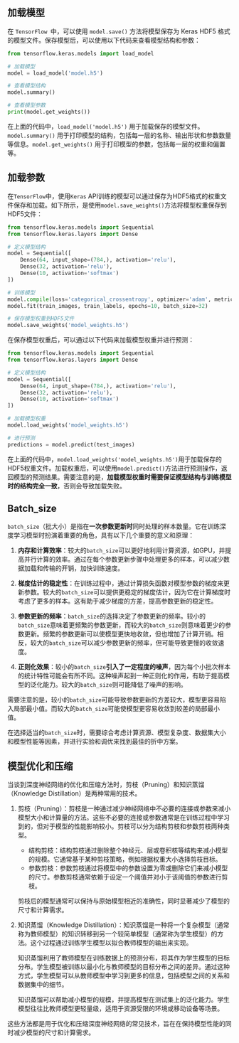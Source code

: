 ## 加载模型

在 `TensorFlow `中，可以使用 `model.save()` 方法将模型保存为 Keras HDF5 格式的模型文件。保存模型后，可以使用以下代码来查看模型结构和参数：

```python
from tensorflow.keras.models import load_model

# 加载模型
model = load_model('model.h5')

# 查看模型结构
model.summary()

# 查看模型参数
print(model.get_weights())
```

在上面的代码中，`load_model('model.h5')` 用于加载保存的模型文件。`model.summary()` 用于打印模型的结构，包括每一层的名称、输出形状和参数数量等信息。`model.get_weights()` 用于打印模型的参数，包括每一层的权重和偏置等。

## 加载参数

在`TensorFlow`中，使用`Keras` API训练的模型可以通过保存为HDF5格式的权重文件保存和加载。如下所示，是使用`model.save_weights()`方法将模型权重保存到HDF5文件：

```python
from tensorflow.keras.models import Sequential
from tensorflow.keras.layers import Dense

# 定义模型结构
model = Sequential([
    Dense(64, input_shape=(784,), activation='relu'),
    Dense(32, activation='relu'),
    Dense(10, activation='softmax')
])

# 训练模型
model.compile(loss='categorical_crossentropy', optimizer='adam', metrics=['accuracy'])
model.fit(train_images, train_labels, epochs=10, batch_size=32)

# 保存模型权重到HDF5文件
model.save_weights('model_weights.h5')
```

在保存模型权重后，可以通过以下代码来加载模型权重并进行预测：

```python
from tensorflow.keras.models import Sequential
from tensorflow.keras.layers import Dense

# 定义模型结构
model = Sequential([
    Dense(64, input_shape=(784,), activation='relu'),
    Dense(32, activation='relu'),
    Dense(10, activation='softmax')
])

# 加载模型权重
model.load_weights('model_weights.h5')

# 进行预测
predictions = model.predict(test_images)
```

在上面的代码中，`model.load_weights('model_weights.h5')`用于加载保存的HDF5权重文件。加载权重后，可以使用`model.predict()`方法进行预测操作，返回模型的预测结果。需要注意的是，**加载模型权重时需要保证模型结构与训练模型时的结构完全一致**，否则会导致加载失败。

## Batch_size

`batch_size`（批大小）是指在**一次参数更新时**同时处理的样本数量。它在训练深度学习模型时扮演着重要的角色，具有以下几个重要的意义和原理：

1. **内存和计算效率**：较大的`batch_size`可以更好地利用计算资源，如GPU，并提高并行计算的效率。通过在每个参数更新步骤中处理更多的样本，可以减少数据加载和传输的开销，加快训练速度。

2. **梯度估计的稳定性**：在训练过程中，通过计算损失函数对模型参数的梯度来更新参数。较大的`batch_size`可以提供更稳定的梯度估计，因为它在计算梯度时考虑了更多的样本。这有助于减少梯度的方差，提高参数更新的稳定性。 

3. **参数更新的频率**：`batch_size`的选择决定了参数更新的频率。较小的`batch_size`意味着更频繁的参数更新，而较大的`batch_size`则意味着更少的参数更新。频繁的参数更新可以使模型更快地收敛，但也增加了计算开销。相反，较大的`batch_size`可以减少参数更新的频率，但可能导致更慢的收敛速度。

4. **正则化效果**：较小的`batch_size`**引入了一定程度的噪声**，因为每个小批次样本的统计特性可能会有所不同。这种噪声起到一种正则化的作用，有助于提高模型的泛化能力。较大的`batch_size`则可能降低了噪声的影响。

需要注意的是，较小的`batch_size`可能导致参数更新的方差较大，模型更容易陷入局部最小值。而较大的`batch_size`可能使模型更容易收敛到较差的局部最小值。

在选择适当的`batch_size`时，需要综合考虑计算资源、模型复杂度、数据集大小和模型性能等因素，并进行实验和调优来找到最佳的折中方案。

##  模型优化和压缩

当谈到深度神经网络的优化和压缩方法时，剪枝（Pruning）和知识蒸馏（Knowledge Distillation）是两种常用的技术。

1. 剪枝（Pruning）：剪枝是一种通过减少神经网络中不必要的连接或参数来减小模型大小和计算量的方法。这些不必要的连接或参数通常是在训练过程中学习到的，但对于模型的性能影响较小。剪枝可以分为结构剪枝和参数剪枝两种类型。

   - 结构剪枝：结构剪枝通过删除整个神经元、层或卷积核等结构来减小模型的规模。它通常基于某种剪枝策略，例如根据权重大小选择剪枝目标。
   - 参数剪枝：参数剪枝通过将模型中的参数设置为零或删除它们来减小模型的尺寸。参数剪枝通常依赖于设定一个阈值并对小于该阈值的参数进行剪枝。

   剪枝后的模型通常可以保持与原始模型相近的准确性，同时显著减少了模型的尺寸和计算需求。

2. 知识蒸馏（Knowledge Distillation）：知识蒸馏是一种将一个复杂模型（通常称为教师模型）的知识转移到另一个较简单模型（通常称为学生模型）的方法。这个过程通过训练学生模型以拟合教师模型的输出来实现。

   知识蒸馏利用了教师模型在训练数据上的预测分布，将其作为学生模型的目标分布。学生模型被训练以最小化与教师模型的目标分布之间的差异。通过这种方式，学生模型可以从教师模型中学习到更多的信息，包括模型之间的关系和数据集中的细节。

   知识蒸馏可以帮助减小模型的规模，并提高模型在测试集上的泛化能力。学生模型往往比教师模型更轻量级，适用于资源受限的环境或移动设备等场景。

这些方法都是用于优化和压缩深度神经网络的常见技术，旨在在保持模型性能的同时减少模型的尺寸和计算需求。
